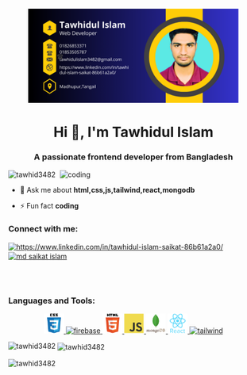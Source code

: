 <figure>
    <img src="Banner/card.png"
         alt="Albuquerque, New Mexico">
    <figcaption ></figcaption>
</figure>


<h1 align="center">Hi 👋, I'm Tawhidul Islam</h1>
<h3 align="center">A passionate frontend developer from Bangladesh</h3>

<img align='right' alt='coding' width='400' src='https://camo.githubusercontent.com/cae12fddd9d6982901d82580bdf321d81fb299141098ca1c2d4891870827bf17/68747470733a2f2f6d69726f2e6d656469756d2e636f6d2f6d61782f313336302f302a37513379765349765f7430696f4a2d5a2e676966'>

<p align="left"> <img src="https://komarev.com/ghpvc/?username=tawhid3482&label=Profile%20views&color=0e75b6&style=flat" alt="tawhid3482" /> </p>

- 💬 Ask me about **html,css,js,tailwind,react,mongodb**

- ⚡ Fun fact **coding**

<h3 align="left">Connect with me:</h3>
<p align="left">
<a href="https://linkedin.com/in/https://www.linkedin.com/in/tawhidul-islam-saikat-86b61a2a0/" target="blank"><img align="center" src="https://raw.githubusercontent.com/rahuldkjain/github-profile-readme-generator/master/src/images/icons/Social/linked-in-alt.svg" alt="https://www.linkedin.com/in/tawhidul-islam-saikat-86b61a2a0/" height="30" width="40" /></a>
<a href="https://fb.com/md saikat islam" target="blank"><img align="center" src="https://raw.githubusercontent.com/rahuldkjain/github-profile-readme-generator/master/src/images/icons/Social/facebook.svg" alt="md saikat islam" height="30" width="40" /></a>
</p>
<br />
<br />

<h3 align="left">Languages and Tools:</h3>
<p align="center"> <a href="https://www.w3schools.com/css/" target="_blank" rel="noreferrer"> <img src="https://raw.githubusercontent.com/devicons/devicon/master/icons/css3/css3-original-wordmark.svg" alt="css3" width="40" height="40"/> </a> <a href="https://firebase.google.com/" target="_blank" rel="noreferrer"> <img src="https://www.vectorlogo.zone/logos/firebase/firebase-icon.svg" alt="firebase" width="40" height="40"/> </a> <a href="https://www.w3.org/html/" target="_blank" rel="noreferrer"> <img src="https://raw.githubusercontent.com/devicons/devicon/master/icons/html5/html5-original-wordmark.svg" alt="html5" width="40" height="40"/> </a> <a href="https://developer.mozilla.org/en-US/docs/Web/JavaScript" target="_blank" rel="noreferrer"> <img src="https://raw.githubusercontent.com/devicons/devicon/master/icons/javascript/javascript-original.svg" alt="javascript" width="40" height="40"/> </a> <a href="https://www.mongodb.com/" target="_blank" rel="noreferrer"> <img src="https://raw.githubusercontent.com/devicons/devicon/master/icons/mongodb/mongodb-original-wordmark.svg" alt="mongodb" width="40" height="40"/> </a> <a href="https://reactjs.org/" target="_blank" rel="noreferrer"> <img src="https://raw.githubusercontent.com/devicons/devicon/master/icons/react/react-original-wordmark.svg" alt="react" width="40" height="40"/> </a> <a href="https://tailwindcss.com/" target="_blank" rel="noreferrer"> <img src="https://www.vectorlogo.zone/logos/tailwindcss/tailwindcss-icon.svg" alt="tailwind" width="40" height="40"/> </a> </p>



<p><img align="left" src="https://github-readme-stats.vercel.app/api/top-langs?username=tawhid3482&show_icons=true&locale=en&layout=compact" alt="tawhid3482" /></p>


<p>&nbsp;<img align="center" src="https://github-readme-stats.vercel.app/api?username=tawhid3482&show_icons=true&locale=en" alt="tawhid3482" /></p>

<p><img  align="center" src="https://github-readme-streak-stats.herokuapp.com/?user=tawhid3482&" alt="tawhid3482" /></p>
